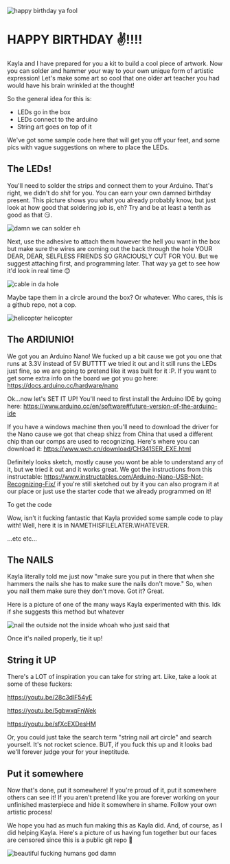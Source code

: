 ![happy birthday ya fool](images/hbd.gif)

# HAPPY BIRTHDAY ✌️!!!!

Kayla and I have prepared for you a kit to build a cool piece of artwork. Now you can solder and hammer your way to your own unique form of artistic expression! Let's make some art so cool that one older art teacher you had would have his brain wrinkled at the thought!

So the general idea for this is:

- LEDs go in the box
- LEDs connect to the arduino
- String art goes on top of it

We've got some sample code here that will get you off your feet, and some pics with vague suggestions on where to place the LEDs. 

## The LEDs!

You'll need to solder the strips and connect them to your Arduino. That's right, we didn't do _shit_ for you. You can earn your own damned birthday present. This picture shows you what you already probably know, but just look at how good that soldering job is, eh? Try and be at least a tenth as good as that 😏.

![damn we can solder eh](images/1.jpg)

Next, use the adhesive to attach them however the hell you want in the box but make sure the wires are coming out the back through the hole YOUR DEAR, DEAR, SELFLESS FRIENDS SO GRACIOUSLY CUT FOR YOU. But we suggest attaching first, and programming later. That way ya get to see how it'd look in real time 😊

![cable in da hole](images/2.jpg)

Maybe tape them in a circle around the box? Or whatever. Who cares, this is a github repo, not a cop.

![helicopter helicopter](images/3.jpg)

## The ARDIUNIO!

We got you an Arduino Nano! We fucked up a bit cause we got you one that runs at 3.3V instead of 5V BUTTTT we tried it out and it still runs the LEDs just fine, so we are going to pretend like it was built for it :P. If you want to get some extra info on the board we got you go here: https://docs.arduino.cc/hardware/nano

Ok...now let's SET IT UP! You'll need to first install the Arduino IDE by going here: https://www.arduino.cc/en/software#future-version-of-the-arduino-ide  

If you have a windows machine then you'll need to download the driver for the Nano cause we got that cheap shizz from China that used a different chip than our comps are used to recognizing. Here's where you can download it: https://www.wch.cn/download/CH341SER_EXE.html 

Definitely looks sketch, mostly cause you wont be able to understand any of it, but we tried it out and it works great. We got the instructions from this instructable: https://www.instructables.com/Arduino-Nano-USB-Not-Recognizing-Fix/ if you're still sketched out by it you can also program it at our place or just use the starter code that we already programmed on it! 

To get the code 

Wow, isn't it fucking fantastic that Kayla provided some sample code to play with! Well, here it is in NAMETHISFILELATER.WHATEVER.

...etc etc...

## The NAILS

Kayla literally told me just now "make sure you put in there that when she hammers the nails she has to make sure the nails don't move." So, when you nail them make sure they don't move. Got it? Great.

Here is a picture of one of the many ways Kayla experimented with this. Idk if she suggests this method but whatever

![nail the outside not the inside whoah who just said that](images/4.jpg)

Once it's nailed properly, tie it up!

## String it UP

There's a LOT of inspiration you can take for string art. Like, take a look at some of these fuckers:

https://youtu.be/28c3dlF54yE

https://youtu.be/5gbwxqFnWek

https://youtu.be/sfXcEXDesHM

Or, you could just take the search term "string nail art circle" and search yourself. It's not rocket science. BUT, if you fuck this up and it looks bad we'll forever judge your for your ineptitude. 

## Put it somewhere

Now that's done, put it somewhere! If you're proud of it, put it somewhere others can see it! If you aren't pretend like you are forever working on your unfinished masterpiece and hide it somewhere in shame. Follow your own artistic process!

We hope you had as much fun making this as Kayla did. And, of course, as I did helping Kayla. Here's a picture of us having fun together but our faces are censored since this is a public git repo 🥰

![beautiful fucking humans god damn](images/luvurfriends.jpg)
